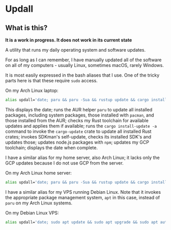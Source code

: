 # Updall

## What is this?

**It is a work in progress. It does not work in its current state**  

A utility that runs my daily operating system and software updates.  

For as long as I can remember, I have manually updated all of the software on all of my computers - usually Linux, sometimes macOS, rarely Windows.  

It is most easily expressed in the bash aliases that I use. One of the tricky parts here is that these require `sudo` access.

On my Arch Linux laptop:

```bash
alias updall='date; paru && paru -Sua && rustup update && cargo install-update -a && sdk selfupdate && sdk update && sdk upgrade && npm update -g && cd && gcloud components update && date'
```

This displays the date; runs the AUR helper `paru` to update all installed packages, including system packages, those installed with `pacman`, and those installed from the AUR; checks my Rust toolchain for available updates and applies them if available; runs the `cargo install-update -a` command to invoke the `cargo-update` crate to update all installed Rust crates; invokes SDKman's self-update, checks its installed SDK's and updates those; updates node.js packages with `npm`; updates my GCP toolchain; displays the date when complete.  

I have a similar alias for my home server, also Arch Linux; it lacks only the GCP updates because I do not use GCP from the server.

On my Arch Linux home server:

```bash
alias updall='date; paru && paru -Sua && rustup update && cargo install-update -a && sdk selfupdate && sdk update && sdk upgrade && npm update -g; date'
```

I have a similar alias for my VPS running Debian Linux. Note that it invokes the appropriate package management system, `apt` in this case, instead of `paru` on my Arch Linux systems.

On my Debian Linux VPS:

```bash
alias updall='date; sudo apt update && sudo apt upgrade && sudo apt autoremove && rustup update && cargo install-update -a && sdk selfupdate && sdk update && sdk upgrade && npm update -g; date'
```
